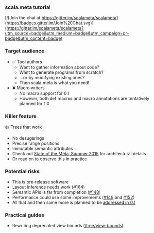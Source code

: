 ### scala.meta tutorial

[![Join the chat at https://gitter.im/scalameta/scalameta](https://badges.gitter.im/Join%20Chat.svg)](https://gitter.im/scalameta/scalameta?utm_source=badge&utm_medium=badge&utm_campaign=pr-badge&utm_content=badge)

### Target audience

  * :white_check_mark: Tool authors
    * Want to gather information about code?
    * Want to generate programs from scratch?
    * ...or by modifying existing ones?
    * Then scala.meta is what you need!
  * :x: Macro writers
    * No macro support for 0.1
    * However, both def macros and macro annotations are tentatively planned for 1.0

### Killer feature

:+1: Trees that work
  * No desugarings
  * Precise range positions
  * Immutable semantic attributes
  * Check out [State of the Meta, Summer 2015](http://scalamacros.org/paperstalks/2015-06-09-StateOfTheMetaSummer2015.pdf) for architectural details
  * Or read on to observe this in practice
  
### Potential risks
  * This is pre-release software
  * Layout inference needs work ([#164](https://github.com/scalameta/scalameta/issues/164))
  * Semantic APIs is far from completion ([#148](https://github.com/scalameta/scalameta/issues/148))
  * Performance could use some improvements ([#149](https://github.com/scalameta/scalameta/issues/149#issuecomment-110476298) and [#152](https://github.com/scalameta/scalameta/issues/152))
  * All that and then some more is planned to be [addressed in 0.1](https://github.com/scalameta/scalameta/milestones/0.1)

### Practical guides
  * Rewriting deprecated view bounds ([/tree/view-bounds](https://github.com/scalameta/tutorial/tree/6dc51fc68e9ad235a0ea2215bbc725695b65a9e9))
